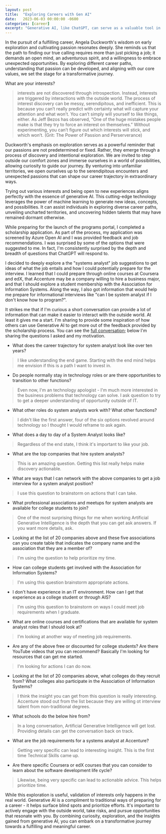 ```yaml
---
layout: post
title:  "Exploring Careers with Gen AI"
date:   2023-06-03 00:00:00 -0600
categories: [career]
excerpt: "Generative AI, like ChatGPT, can serve as a valuable tool in career exploration by providing insights and recommendations. It can help individuals uncover potential paths, discover resources such as online courses and professional associations, and prioritize efforts based on personalized feedback. However, while generative AI is beneficial, it should be complemented by real-world engagement, taking risks, and pursuing opportunities to validate and develop interests for a truly fulfilling career journey."
---
```

In the pursuit of a fulfilling career, Angela Duckworth's wisdom on early exploration and cultivating passion resonates deeply. She reminds us that the path to finding our true calling requires more than just picking a job; it demands an open mind, an adventurous spirit, and a willingness to embrace unexpected opportunities. By exploring different career paths, understanding that passion can be developed, and aligning with our core values, we set the stage for a transformative journey. 

What are your interests?

> interests are not discovered through introspection. Instead, interests are triggered by interactions with the outside world. The process of interest discovery can be messy, serendipitous, and inefficient. This is because you can’t really predict with certainty what will capture your attention and what won’t. You can’t simply will yourself to like things, either. As Jeff Bezos has observed, “One of the huge mistakes people make is that they try to force an interest on themselves.” Without experimenting, you can’t figure out which interests will stick, and which won’t. (Grit: The Power of Passion and Perserverance)

Duckworth's emphasis on exploration serves as a powerful reminder that our passions are not predetermined or fixed. Rather, they emerge through a process of discovery and intentional exploration. We are invited to step outside our comfort zones and immerse ourselves in a world of possibilities, allowing curiosity to guide our journey. By venturing into unfamiliar territories, we open ourselves up to the serendipitous encounters and unexpected passions that can shape our career trajectory in extraordinary ways.

Trying out various interests and being open to new experiences aligns perfectly with the essence of generative AI. This cutting-edge technology leverages the power of machine learning to generate new ideas, concepts, and possibilities. It can assist individuals in exploring diverse career paths, unveiling uncharted territories, and uncovering hidden talents that may have remained dormant otherwise.

While preparing for the launch of the programs portal, I completed a scholarship application.  As part of the process, my application was screened by Azure Open AI and I was provided feedback and job recommendations.  I was surprised by some of the options that were suggested to me.  In fact, I'm consistently surprised by the depth and breadth of questions that ChatGPT will respond to.

I decided to deeply explore a the "systems analyst" job suggestions to get ideas of what the job entails and how I could potentially prepare for the interview.  I learned that I could prepare through online courses at Coursera and edX, that Accenture may be a company willing to hire a business major, and that I should explore a student membership with the Association for Information Systems.  Along the way, I also got information that would help me prepare for informational interviews like "can I be system analyst if I don't know how to program?".  

It strikes me that if I'm curious a short conversation can provide a lot of information that can make it easier to interact with the outside world.  At least it gives me a start.  I'm sharing to provide some inspiration of how others can use Generative AI to get more out of the feedback provided by the scholarship process.  You can see the [full conversation](https://chat.openai.com/share/7563a68b-e271-4d88-800f-bdd590b0a998); below I'm sharing the questions I asked and my motivation.

- What does the career trajectory for system analyst look like over ten years?
> I like understanding the end game.  Starting with the end mind helps me envision if this is a path I want to invest in.
- Do people normally stay in technology roles or are there opportunities to transition to other functions?
> Even now, I'm an technology apologist - I'm much more interested in the business problems that technology can solve.  I ask question to try to get a deeper understanding of opportunity outside of IT.
- What other roles do system analysts work with?  What other functions?
> I didn't like the first answer, four of the six options revolved around technology so I thought I would reframe to ask again.
- What does a day to day of a System Analyst looks like?
> Regardless of the end state, I think it's important to like your job.
- What are the top companies that hire system analysts?
> This is an amazing question.  Getting this list really helps make discovery actionable.
- What are ways that I can network with the above companies to get a job interview for a system analyst position?
> I use this question to brainstorm on actions that I can take.
- What professional associations and meetups for system analysts are available for college students to join?
> One of the most surprising things for me when working Artificial Generative Intelligence is the depth that you can get ask answers.  If you want more details, ask.
- Looking at the list of 20 companies above and these five associations can you create table that indicates the company name and the association that they are a member of?
> I'm using the question to help prioritize my time.
- How can college students get involved with the Association for Information Systems?
> I'm using this question brainstorm appropriate actions.
- I don't have experience in an IT environment.  How can I get that experience as a college student or through AIS?
> I'm using this question to brainstorm on ways I could meet job requirements when I graduate.
- What are online courses and certifications that are available for system analyst roles that I should look at?
> I'm looking at another way of meeting job requirements.
- Are any of the above free or discounted for college students?  Are there YouTube videos that you can recommend?  Basically I'm looking for resources that can get me started.
> I'm looking for actions I can do now.
- Looking at the list of 20 companies above, what colleges do they recruit from?  What colleges also participate in the Association of Information Systems?
> I think the insight you can get from this question is really interesting.  Accenture stood out from the list because they are willing ot interview talent from non-traditional degrees.
- What schools do the below hire from?
> In a long conversation, Artificial Generative Intelligence will get lost.  Providing details can get the conversation back on track.
- What are the job requirements for a systems analyst at Accenture?
> Getting very specific can lead to interesting insight.  This is the first time Technical Skills came up.  
- Are there specific Coursera or edX courses that you can consider to learn about the software development life cycle?
> Likewise, being very specific can lead to actionable advice.  This helps prioritize time.

While this exploration is useful, validation of interests only happens in the real world.  Generative AI is a compliment to traditional ways of preparing for a career - it helps surface blind spots and prioritize efforts.  It's important to actively engage with the outside world, take risks, and pursue opportunities that resonate with you. By combining curiosity, exploration, and the insights gained from generative AI, you can embark on a transformative journey towards a fulfilling and meaningful career.
